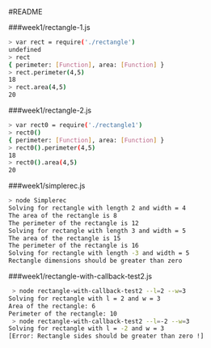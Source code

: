 #README

###week1/rectangle-1.js
```bash
> var rect = require('./rectangle')
undefined
> rect
{ perimeter: [Function], area: [Function] }
> rect.perimeter(4,5)
18
> rect.area(4,5)
20
```

###week1/rectangle-2.js
```bash
> var rect0 = require('./rectangle1')
> rect0()
{ perimeter: [Function], area: [Function] }
> rect0().perimeter(4,5)
18
> rect0().area(4,5)
20
```

###week1/simplerec.js
```bash
> node Simplerec
Solving for rectangle with length 2 and width = 4
The area of the rectangle is 8
The perimeter of the rectangle is 12
Solving for rectangle with length 3 and width = 5
The area of the rectangle is 15
The perimeter of the rectangle is 16
Solving for rectangle with length -3 and width = 5
Rectangle dimensions should be greater than zero
```

###week1/rectangle-with-callback-test2.js
```bash
 > node rectangle-with-callback-test2 --l=2 --w=3
Solving for rectangle with l = 2 and w = 3
Area of the rectangle: 6
Perimeter of the rectangle: 10
 > node rectangle-with-callback-test2 --l=-2 --w=3
Solving for rectangle with l = -2 and w = 3
[Error: Rectangle sides should be greater than zero !]
```